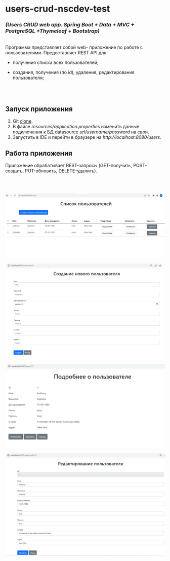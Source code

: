 # users-crud-nscdev-test
### *(Users CRUD web app. Spring Boot + Data + MVC + PostgreSQL +Thymeleaf + Bootstrap)*

<br/>
Программа представляет собой web- приложение по работе с пользователями.
Предоставляет REST API для:

* получения списка всех пользователей;

* создания, получения (по id), удаления, редактирования пользователя;

<br/>

<br/>


## Запуск приложения
1. Git [clone](https://github.com/Laboulaye/users-crud-nscdev-test.git).
2. В файле *resources/application.properties* изменить данные подключения к БД datasource *url/username/password* на свои.
3. Запустить в IDE и перейти в браузере на *http://localhost:8080/users*.

## Работа приложения

Приложение обрабатывает REST-запросы (GET-получить, POST-создать, PUT-обновить, DELETE-удалить).

<br/>
<br/>

![image1](src/main/resources/screens/1.png)
<br/>

![image2](src/main/resources/screens/2.png)
<br/>

![image3](src/main/resources/screens/3.png)
<br/>

![image2](src/main/resources/screens/4.png)
